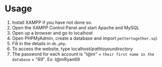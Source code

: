 # Usage
1. Install XAMPP if you have not done so.
2. Open the XAMPP Control Panel and start Apache and MySQL
3. Open up a browser and go to localhost
4. Open PHPMyAdmin, create a database and import `pettertogether.sql`
5. Fill in the details in `db.php`.
6. To access the website, type localhost/*pathtoyourdirectory*
7. The password for each account is "I@m" + `their first name in the database` + "69". Ex: I@mRyan69
